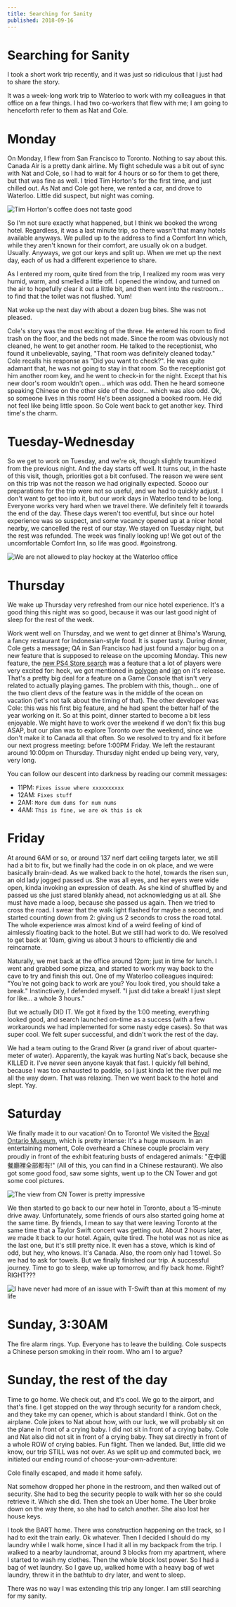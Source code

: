 ```yaml
---
title: Searching for Sanity
published: 2018-09-16
---
```


# Searching for Sanity

I took a short work trip recently, and it was just so ridiculous that I just had to share the story.

It was a week-long work trip to Waterloo to work with my colleagues in that office on a few things. I had two co-workers that flew with me; I am going to henceforth refer to them as Nat and Cole.

# Monday

On Monday, I flew from San Francisco to Toronto. Nothing to say about this. Canada Air is a pretty dank airline. My flight schedule was a bit out of sync with Nat and Cole, so I had to wait for 4 hours or so for them to get there, but that was fine as well. I tried Tim Horton's for the first time, and just chilled out. As Nat and Cole got here, we rented a car, and drove to Waterloo. Little did suspect, but night was coming.

<img
  alt="Tim Horton's coffee does not taste good"
  src="https://static.bpev.me/blog/searching-for-sanity/tim-hortons-coffee-is-bad.jpg"
/>

So I'm not sure exactly what happened, but I think we booked the wrong hotel. Regardless, it was a last minute trip, so there wasn't that many hotels available anyways. We pulled up to the address to find a Comfort Inn which, while they aren't known for their comfort, are usually ok on a budget. Usually. Anyways, we got our keys and split up. When we met up the next day, each of us had a different experience to share.

As I entered my room, quite tired from the trip, I realized my room was very humid, warm, and smelled a little off. I opened the window, and turned on the air to hopefully clear it out a little bit, and then went into the restroom... to find that the toilet was not flushed. Yum!

Nat woke up the next day with about a dozen bug bites. She was not pleased.

Cole's story was the most exciting of the three. He entered his room to find trash on the floor, and the beds not made. Since the room was obviously not cleaned, he went to get another room. He talked to the receptionist, who found it unbelievable, saying, "That room was definitely cleaned today." Cole recalls his response as "Did you want to check?". He was quite adamant that, he was not going to stay in that room. So the receptionist got him another room key, and he went to check-in for the night. Except that his new door's room wouldn't open... which was odd. Then he heard someone speaking Chinese on the other side of the door... which was also odd. Ok, so someone lives in this room! He's been assigned a booked room. He did not feel like being little spoon. So Cole went back to get another key. Third time's the charm.

# Tuesday-Wednesday

So we get to work on Tuesday, and we're ok, though slightly traumitized from the previous night. And the day starts off well. It turns out, in the haste of this visit, though, priorities got a bit confused. The reason we were sent on this trip was not the reason we had originally expected. Soooo our preparations for the trip were not so useful, and we had to quickly adjust. I don't want to get too into it, but our work days in Waterloo tend to be long. Everyone works very hard when we travel there. We definitely felt it towards the end of the day. These days weren't too eventful, but since our hotel experience was so suspect, and some vacancy opened up at a nicer hotel nearby, we cancelled the rest of our stay. We stayed on Tuesday night, but the rest was refunded. The week was finally looking up! We got out of the uncomfortable Comfort Inn, so life was good. #goinstrong.

<img
  alt="We are not allowed to play hockey at the Waterloo office"
  src="https://static.bpev.me/blog/searching-for-sanity/no-hockey-allowed.jpeg"
/>

# Thursday

We wake up Thursday very refreshed from our nice hotel experience. It's a good thing this night was so good, because it was our last good night of sleep for the rest of the week.

Work went well on Thursday, and we went to get dinner at Bhima's Warung, a fancy restaurant for Indonesian-style food. It is super tasty. During dinner, Cole gets a message; QA in San Francisco had just found a major bug on a new feature that is supposed to release on the upcoming Monday. This new feature, the [new PS4 Store search](https://twitter.com/playstation/status/1034478650022916097) was a feature that a lot of players were very excited for: heck, we got mentioned in [polygon](https://www.polygon.com/2018/8/21/17765752/ps4-firmware-update-playstation-store-search) and [ign](http://www.ign.com/articles/2018/08/28/playstation-finally-fixes-baffling-psn-search-bar-for-some-players) on it's release. That's a pretty big deal for a feature on a Game Console that isn't very related to actually playing games. The problem with this, though... one of the two client devs of the feature was in the middle of the ocean on vacation (let's not talk about the timing of that). The other developer was Cole: this was his first big feature, and he had spent the better half of the year working on it. So at this point, dinner started to become a bit less enjoyable. We might have to work over the weekend if we don't fix this bug ASAP, but our plan was to explore Toronto over the weekend, since we don't make it to Canada all that often. So we resolved to try and fix it before our next progress meeting: before 1:00PM Friday. We left the restaurant around 10:00pm on Thursday. Thursday night ended up being very, very, very long.

You can follow our descent into darkness by reading our commit messages:

- 11PM: `Fixes issue where xxxxxxxxxx`
- 12AM: `Fixes stuff`
- 2AM: `More dum dums for num nums`
- 4AM: `This is fine, we are ok this is ok`

# Friday

At around 6AM or so, or around 137 nerf dart ceiling targets later, we still had a bit to fix, but we finally had the code in on ok place, and we were basically brain-dead. As we walked back to the hotel, towards the risen sun, an old lady jogged passed us. She was all eyes, and her eyers were wide open, kinda invoking an expression of death. As she kind of shuffled by and passed us she just stared blankly ahead, not acknowledging us at all. She must have made a loop, because she passed us again. Then we tried to cross the road. I swear that the walk light flashed for maybe a second, and started counting down from 2: giving us 2 seconds to cross the road total. The whole experience was almost kind of a weird feeling of kind of aimlessly floating back to the hotel. But we still had work to do. We resolved to get back at 10am, giving us about 3 hours to efficiently die and reincarnate.

Naturally, we met back at the office around 12pm; just in time for lunch. I went and grabbed some pizza, and started to work my way back to the cave to try and finish this out. One of my Waterloo colleagues inquired: "You're not going back to work are you? You look tired, you should take a break." Instinctively, I defended myself. "I just did take a break! I just slept for like... a whole 3 hours."

But we actually DID IT. We got it fixed by the 1:00 meeting, everything looked good, and search launched on-time as a success (with a few workarounds we had implemented for some nasty edge cases). So that was super cool. We felt super successful, and didn't work the rest of the day.

We had a team outing to the Grand River (a grand river of about quarter-meter of water). Apparently, the kayak was hurting Nat's back, because she KILLED it. I've never seen anyone kayak that fast. I quickly fell behind, because I was too exhausted to paddle, so I just kinda let the river pull me all the way down. That was relaxing. Then we went back to the hotel and slept. Yay.

# Saturday

We finally made it to our vacation! On to Toronto! We visited the [Royal Ontario Museum](https://www.rom.on.ca/en), which is pretty intense: It's a huge museum. In an entertaining moment, Cole overheard a Chinese couple proclaim very proudly in front of the exhibit featuring busts of endagered animals: "在中國餐廳裡全部都有!" (All of this, you can find in a Chinese restaurant). We also got some good food, saw some sights, went up to the CN Tower and got some cool pictures.

<img
  alt="The view from CN Tower is pretty impressive"
  src="https://static.bpev.me/blog/searching-for-sanity/toronto-from-cn-tower-2.jpg"
/>

We then started to go back to our new hotel in Toronto, about a 15-minute drive away. Unfortunately, some friends of ours also started going home at the same time. By friends, I mean to say that were leaving Toronto at the same time that a Taylor Swift concert was getting out. About 2 hours later, we made it back to our hotel. Again, quite tired. The hotel was not as nice as the last one, but it's still pretty nice. It even has a stove, which is kind of odd, but hey, who knows. It's Canada. Also, the room only had 1 towel. So we had to ask for towels. But we finally finished our trip. A successful journey. Time to go to sleep, wake up tomorrow, and fly back home. Right? RIGHT???

<img
  alt="I have never had more of an issue with T-Swift than at this moment of my life"
  src="https://static.bpev.me/blog/searching-for-sanity/camouflage-as-tswift-simp.jpg"
/>

# Sunday, 3:30AM

The fire alarm rings. Yup. Everyone has to leave the building. Cole suspects a Chinese person smoking in their room. Who am I to argue?

# Sunday, the rest of the day

Time to go home. We check out, and it's cool. We go to the airport, and that's fine. I get stopped on the way through security for a random check, and they take my can opener, which is about standard I think. Got on the airplane. Cole jokes to Nat about how, with our luck, we will probably sit on the plane in front of a crying baby. I did not sit in front of a crying baby. Cole and Nat also did not sit in front of a crying baby. They sat directly in front of a whole ROW of crying babies. Fun flight. Then we landed. But, little did we know, our trip STILL was not over. As we split up and commuted back, we initiated our ending round of choose-your-own-adventure:

Cole finally escaped, and made it home safely.

Nat somehow dropped her phone in the restroom, and then walked out of security. She had to beg the security people to walk with her so she could retrieve it. Which she did. Then she took an Uber home. The Uber broke down on the way there, so she had to catch another. She also lost her house keys.

I took the BART home. There was construction happening on the track, so I had to exit the train early. Ok whatever. Then I decided I should do my laundry while I walk home, since I had it all in my backpack from the trip. I walked to a nearby laundromat, around 3 blocks from my apartment, where I started to wash my clothes. Then the whole block lost power. So I had a bag of wet laundry. So I gave up, walked home with a heavy bag of wet laundry, threw it in the bathtub to dry later, and went to sleep.

There was no way I was extending this trip any longer. I am still searching for my sanity.
